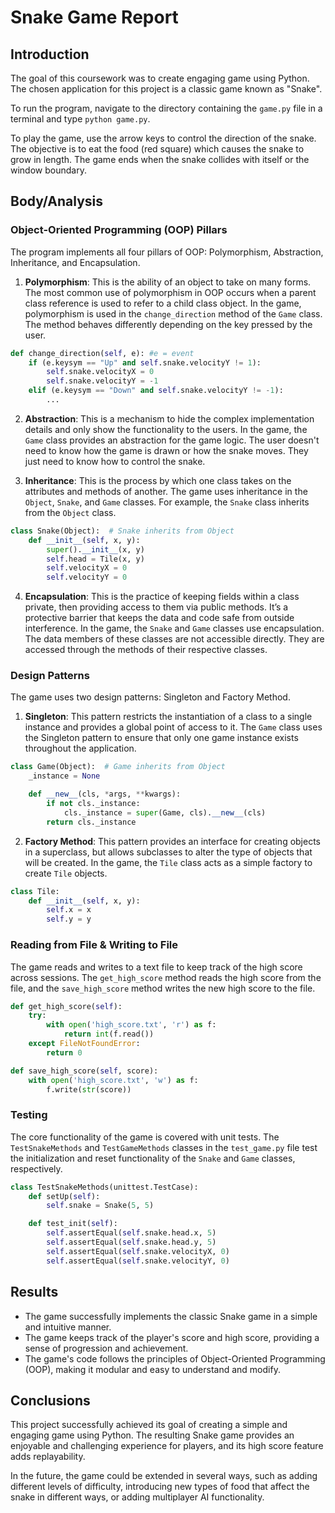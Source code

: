 
# Snake Game Report

## Introduction

The goal of this coursework was to create engaging game using Python. The chosen application for this project is a classic game known as "Snake". 

To run the program, navigate to the directory containing the `game.py` file in a terminal and type `python game.py`. 

To play the game, use the arrow keys to control the direction of the snake. The objective is to eat the food (red square) which causes the snake to grow in length. The game ends when the snake collides with itself or the window boundary.


## Body/Analysis

### Object-Oriented Programming (OOP) Pillars

The program implements all four pillars of OOP: Polymorphism, Abstraction, Inheritance, and Encapsulation.

1. **Polymorphism**: This is the ability of an object to take on many forms. The most common use of polymorphism in OOP occurs when a parent class reference is used to refer to a child class object. In the game, polymorphism is used in the `change_direction` method of the `Game` class. The method behaves differently depending on the key pressed by the user.

```python
def change_direction(self, e): #e = event
    if (e.keysym == "Up" and self.snake.velocityY != 1):
        self.snake.velocityX = 0
        self.snake.velocityY = -1
    elif (e.keysym == "Down" and self.snake.velocityY != -1):
        ...
```

2. **Abstraction**: This is a mechanism to hide the complex implementation details and only show the functionality to the users. In the game, the `Game` class provides an abstraction for the game logic. The user doesn't need to know how the game is drawn or how the snake moves. They just need to know how to control the snake.

3. **Inheritance**: This is the process by which one class takes on the attributes and methods of another. The game uses inheritance in the `Object`, `Snake`, and `Game` classes. For example, the `Snake` class inherits from the `Object` class.

```python
class Snake(Object):  # Snake inherits from Object
    def __init__(self, x, y):
        super().__init__(x, y)
        self.head = Tile(x, y)
        self.velocityX = 0
        self.velocityY = 0
```

4. **Encapsulation**: This is the practice of keeping fields within a class private, then providing access to them via public methods. It’s a protective barrier that keeps the data and code safe from outside interference. In the game, the `Snake` and `Game` classes use encapsulation. The data members of these classes are not accessible directly. They are accessed through the methods of their respective classes.

### Design Patterns

The game uses two design patterns: Singleton and Factory Method.

1. **Singleton**: This pattern restricts the instantiation of a class to a single instance and provides a global point of access to it. The `Game` class uses the Singleton pattern to ensure that only one game instance exists throughout the application.

```python
class Game(Object):  # Game inherits from Object
    _instance = None

    def __new__(cls, *args, **kwargs):
        if not cls._instance:
            cls._instance = super(Game, cls).__new__(cls)
        return cls._instance
```

2. **Factory Method**: This pattern provides an interface for creating objects in a superclass, but allows subclasses to alter the type of objects that will be created. In the game, the `Tile` class acts as a simple factory to create `Tile` objects.

```python
class Tile:
    def __init__(self, x, y):
        self.x = x
        self.y = y
```

### Reading from File & Writing to File

The game reads and writes to a text file to keep track of the high score across sessions. The `get_high_score` method reads the high score from the file, and the `save_high_score` method writes the new high score to the file.

```python
def get_high_score(self):
    try:
        with open('high_score.txt', 'r') as f:
            return int(f.read())
    except FileNotFoundError:
        return 0

def save_high_score(self, score):
    with open('high_score.txt', 'w') as f:
        f.write(str(score))
```

### Testing

The core functionality of the game is covered with unit tests. The `TestSnakeMethods` and `TestGameMethods` classes in the `test_game.py` file test the initialization and reset functionality of the `Snake` and `Game` classes, respectively.

```python
class TestSnakeMethods(unittest.TestCase):
    def setUp(self):
        self.snake = Snake(5, 5)

    def test_init(self):
        self.assertEqual(self.snake.head.x, 5)
        self.assertEqual(self.snake.head.y, 5)
        self.assertEqual(self.snake.velocityX, 0)
        self.assertEqual(self.snake.velocityY, 0)
```

## Results

- The game successfully implements the classic Snake game in a simple and intuitive manner.
- The game keeps track of the player's score and high score, providing a sense of progression and achievement.
- The game's code follows the principles of Object-Oriented Programming (OOP), making it modular and easy to understand and modify.

## Conclusions

This project successfully achieved its goal of creating a simple and engaging game using Python. The resulting Snake game provides an enjoyable and challenging experience for players, and its high score feature adds replayability. 

In the future, the game could be extended in several ways, such as adding different levels of difficulty, introducing new types of food that affect the snake in different ways, or adding multiplayer AI functionality.
